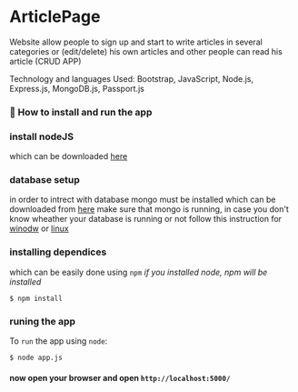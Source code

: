# ArticlePage
Website allow people to sign up and start to write articles in several categories or (edit/delete) his own articles and other people can read his article (CRUD APP) 

Technology and languages Used: Bootstrap, JavaScript, Node.js, Express.js, MongoDB.js, Passport.js


<h3>🚀 How to install and run the app</h3>

### install nodeJS
which can be downloaded <a href="https://nodejs.org/en/download/">here</a>

### database setup
in order to intrect with database mongo must be installed which can be downloaded from <a href="https://www.mongodb.com/download-center/community">here</a>
make sure that mongo is running, in case you don't know wheather your database is running or not follow this instruction for <a href="https://docs.mongodb.com/manual/tutorial/install-mongodb-on-windows">winodw</a> or <a href="https://docs.mongodb.com/manual/tutorial/install-mongodb-on-ubuntu/#start-mongodb">linux</a>

### installing dependices
which can be easily done using `npm` *if you installed node, npm will be installed*
```console
$ npm install
```

### runing the app
To `run` the app using `node`:
```console
$ node app.js
```
#### now open your browser and open `http://localhost:5000/`
